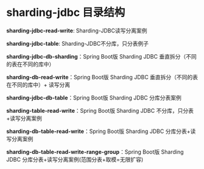 # sharding-jdbc 目录结构

**sharding-jdbc-read-write**: Sharding-JDBC读写分离案例

**sharding-jdbc-table**: Sharding-JDBC不分库，只分表例子

**sharding-jdbc-db-sharding**：Spring Boot版 Sharding JDBC 垂直拆分（不同的表在不同的库中）

**sharding-db-read-write**：Spring Boot版 Sharding JDBC 垂直拆分（不同的表在不同的库中）+ 读写分离

**sharding-jdbc-db-table**：Spring Boot版 Sharding JDBC 分库分表案例

**sharding-table-read-write**：Spring Boot版 Sharding JDBC 不分库，只分表+读写分离案例

**sharding-db-table-read-write**：Spring Boot版 Sharding JDBC 分库分表+读写分离案例

**sharding-db-table-read-write-range-group**：Spring Boot版 Sharding JDBC 分库分表+读写分离案例(范围分表+取模=无限扩容)




